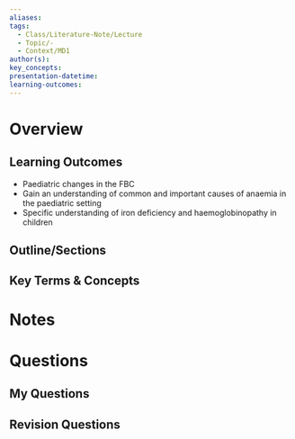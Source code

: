 ```yaml
---
aliases: 
tags:
  - Class/Literature-Note/Lecture
  - Topic/-
  - Context/MD1
author(s): 
key_concepts: 
presentation-datetime: 
learning-outcomes:
---
```



# Overview
## Learning Outcomes
- Paediatric changes in the FBC
- Gain an understanding of common and important causes of anaemia in the paediatric setting
- Specific understanding of iron deficiency and haemoglobinopathy in children
## Outline/Sections

## Key Terms & Concepts


# Notes


# Questions

## My Questions
## Revision Questions





